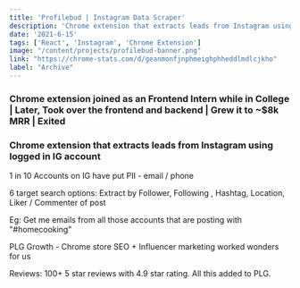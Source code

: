 ```yaml
---
title: 'Profilebud | Instagram Data Scraper'
description: 'Chrome extension that extracts leads from Instagram using logged in IG account'
date: '2021-6-15'
tags: ['React', 'Instagram', 'Chrome Extension']
image: "/content/projects/profilebud-banner.png"
link: "https://chrome-stats.com/d/geanmonfjnphmeighphheddlmdlcjkho"
label: "Archive"
---
```


### Chrome extension joined as an Frontend Intern while in College | Later, Took over the frontend and backend | Grew it to ~$8k MRR | Exited

### Chrome extension that extracts leads from Instagram using logged in IG account

1 in 10 Accounts on IG have put PII - email / phone

6 target search options: Extract by Follower, Following , Hashtag, Location, Liker / Commenter of post

Eg: Get me emails from all those accounts that are posting with "#homecooking"

PLG Growth - Chrome store SEO + Influencer marketing worked wonders for us

Reviews: 100+ 5 star reviews with 4.9 star rating. All this added to PLG.
